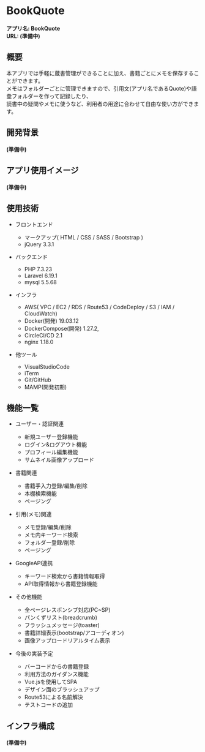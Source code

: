 # BookQuote
**アプリ名: BookQuote**<br>
**URL: (準備中)**


## 概要
本アプリでは手軽に蔵書管理ができることに加え、書籍ごとにメモを保存することができます。<br>
メモはフォルダーごとに管理できますので、引用文(アプリ名であるQuote)や語彙フォルダーを作って記録したり、<br>
読書中の疑問やメモに使うなど、利用者の用途に合わせて自由な使い方ができます。


## 開発背景
#### (準備中)


## アプリ使用イメージ
#### (準備中)


## 使用技術
* フロントエンド
    * マークアップ( HTML / CSS / SASS / Bootstrap )
    * jQuery 3.3.1

* バックエンド
    * PHP 7.3.23
    * Laravel 6.19.1
    * mysql 5.5.68

* インフラ
    * AWS( VPC / EC2 / RDS / Route53 / CodeDeploy / S3 / IAM / CloudWatch)
    * Docker(開発) 19.03.12
    * DockerCompose(開発) 1.27.2,
    * CircleCI/CD 2.1
    * nginx 1.18.0

* 他ツール
    * VisualStudioCode
    * iTerm
    * Git/GitHub
    * MAMP(開発初期)

## 機能一覧
* ユーザー・認証関連
    * 新規ユーザー登録機能
    * ログイン&ログアウト機能
    * プロフィール編集機能
    * サムネイル画像アップロード　　　

* 書籍関連
    * 書籍手入力登録/編集/削除
    * 本棚検索機能
    * ページング

* 引用(メモ)関連
    * メモ登録/編集/削除
    * メモ内キーワード検索
    * フォルダー登録/削除
    * ページング

* GoogleAPI連携
    * キーワード検索から書籍情報取得
    * API取得情報から書籍登録機能

* その他機能
    * 全ページレスポンシブ対応(PC~SP)
    * パンくずリスト(breadcrumb)
    * フラッシュメッセージ(toaster)
    * 書籍詳細表示(bootstrap/アコーディオン)
    * 画像アップロードリアルタイム表示

* 今後の実装予定
    * バーコードからの書籍登録
    * 利用方法のガイダンス機能
    * Vue.jsを使用してSPA
    * デザイン面のブラッシュアップ
    * Route53による名前解決
    * テストコードの追加


## インフラ構成
#### (準備中)
